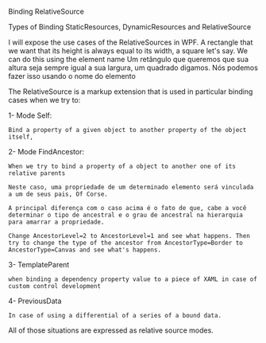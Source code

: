 Binding RelativeSource 

Types of Binding
StaticResources, DynamicResources and RelativeSource 



I will expose the use cases of the RelativeSources in WPF.
A rectangle that we want that its height is always equal to its width, a square let's say. We can do this using the element name
Um retângulo que queremos que sua altura seja sempre igual a sua largura, um quadrado digamos. Nós podemos fazer isso usando o nome do elemento

The RelativeSource is a markup extension that is used in particular binding cases when we try to:

1- Mode Self:
  
	Bind a property of a given object to another property of the object itself, 

2- Mode FindAncestor:

	When we try to bind a property of a object to another one of its relative parents
	
	Neste caso, uma propriedade de um determinado elemento será vinculada a um de seus pais, Of Corse. 
	
	A principal diferença com o caso acima é o fato de que, cabe a você determinar o tipo de ancestral e o grau de ancestral na hierarquia para amarrar a propriedade.	
    
	Change AncestorLevel=2 to AncestorLevel=1 and see what happens. Then try to change the type of the ancestor from AncestorType=Border to AncestorType=Canvas and see what's happens.
         
3- TemplateParent

	when binding a dependency property value to a piece of XAML in case of custom control development 

4- 	PreviousData

	In case of using a differential of a series of a bound data. 

All of those situations are expressed as relative source modes.

